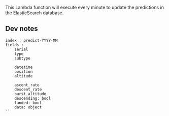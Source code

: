 This Lambda function will execute every minute to update the predictions in the ElasticSearch database.


Dev notes
--
```
index : predict-YYYY-MM
fields :
    serial
    type
    subtype

    datetime
    position
    altitude
    
    ascent_rate
    descent_rate
    burst_altitude
    descending: bool
    landed: bool
    data: object
``